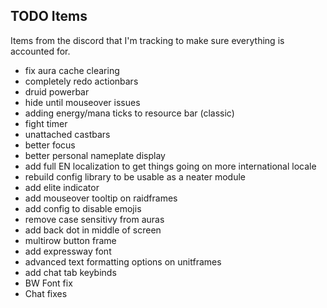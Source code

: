 ## TODO Items
Items from the discord that I'm tracking to make sure everything is accounted for.

- fix aura cache clearing
- completely redo actionbars
- druid powerbar
- hide until mouseover issues
- adding energy/mana ticks to resource bar (classic)
- fight timer
- unattached castbars
- better focus
- better personal nameplate display
- add full EN localization to get things going on more international locale
- rebuild config library to be usable as a neater module
- add elite indicator
- add mouseover tooltip on raidframes
- add config to disable emojis
- remove case sensitivy from auras
- add back dot in middle of screen
- multirow button frame
- add expressway font
- advanced text formatting options on unitframes
- add chat tab keybinds
- BW Font fix
- Chat fixes
<!-- - threat plate if another tank has threat -->